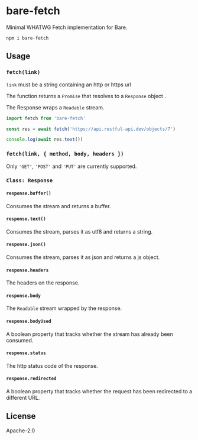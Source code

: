 # bare-fetch

Minimal WHATWG Fetch implementation for Bare.

```
npm i bare-fetch
```

## Usage

### `fetch(link)`

`link` must be a string containing an http or https url

The function returns a `Promise` that resolves to a `Response` object .

The Response wraps a `Readable` stream.

```js
import fetch from 'bare-fetch'

const res = await fetch('https://api.restful-api.dev/objects/7')

console.log(await res.text())
```

### `fetch(link, { method, body, headers })`

Only `'GET'`, `'POST'` and `'PUT'` are currently supported.


### `Class: Response`

#### `response.buffer()`
Consumes the stream and returns a buffer.

#### `response.text()`
Consumes the stream, parses it as utf8 and returns a string.

#### `response.json() `
Consumes the stream, parses it as json and returns a js object.

#### `response.headers`
The headers on the response.

#### `response.body`
The `Readable` stream wrapped by the response.

#### `response.bodyUsed`
A boolean property that tracks whether the stream has already been consumed.

#### `response.status`
The http status code of the response.

#### `response.redirected`
A boolean property that tracks whether the request has been redirected to a different URL.

## License

Apache-2.0
